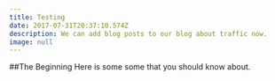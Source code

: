 ```yaml
---
title: Testing
date: 2017-07-31T20:37:10.574Z
description: We can add blog posts to our blog about traffic now.
image: null
---
```

##The Beginning
Here is some some that you should know about. 

